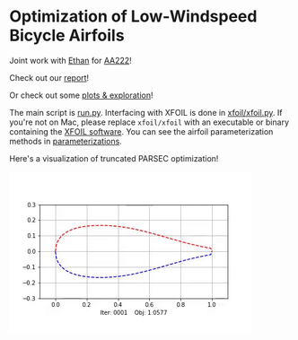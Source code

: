# Optimization of Low-Windspeed Bicycle Airfoils

Joint work with [Ethan](https://github.com/ezshen) for [AA222](https://aa222.stanford.edu)!

Check out our [report](report.pdf)!

Or check out some [plots & exploration](results/plotting.ipynb)!

The main script is [run.py](run.py). Interfacing with XFOIL is done in [xfoil/xfoil.py](xfoil/xfoil.py). If you're not on Mac, please replace `xfoil/xfoil` with an executable or binary containing the [XFOIL software](https://web.mit.edu/drela/Public/web/xfoil/). You can see the airfoil parameterization methods in [parameterizations](parameterizations).

Here's a visualization of truncated PARSEC optimization!

![](results/plots/trunc_parsec.gif)
